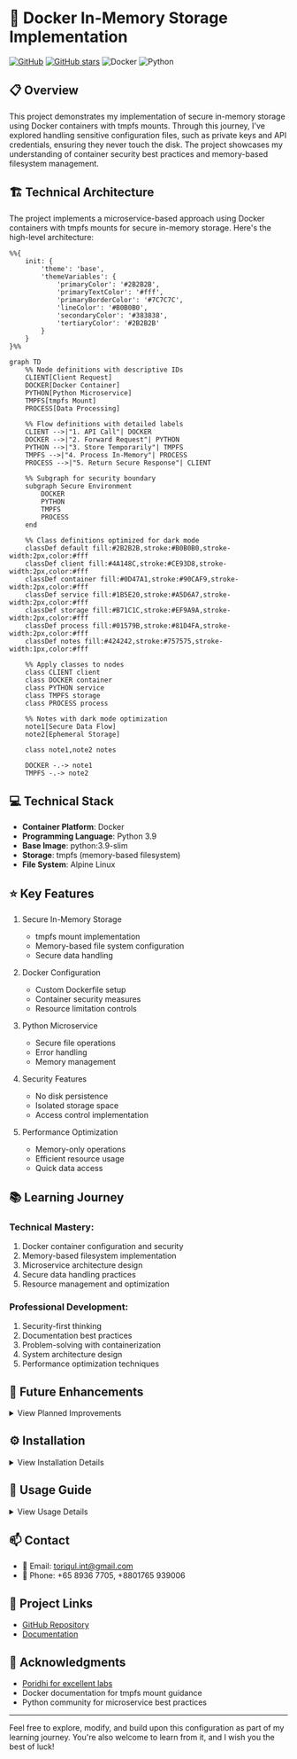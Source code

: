 # 🚀 Docker In-Memory Storage Implementation

[![GitHub](https://img.shields.io/badge/GitHub-Docker_In_Memory_Storage-blue?style=flat&logo=github)](https://github.com/TheToriqul/docker-in-memory-storage)
[![GitHub stars](https://img.shields.io/github/stars/TheToriqul/docker-in-memory-storage?style=social)](https://github.com/TheToriqul/docker-in-memory-storage/stargazers)
![Docker](https://img.shields.io/badge/docker-%230db7ed.svg?style=for-the-badge&logo=docker&logoColor=white)
![Python](https://img.shields.io/badge/python-3670A0?style=for-the-badge&logo=python&logoColor=ffdd54)

## 📋 Overview

This project demonstrates my implementation of secure in-memory storage using Docker containers with tmpfs mounts. Through this journey, I've explored handling sensitive configuration files, such as private keys and API credentials, ensuring they never touch the disk. The project showcases my understanding of container security best practices and memory-based filesystem management.

## 🏗 Technical Architecture

The project implements a microservice-based approach using Docker containers with tmpfs mounts for secure in-memory storage. Here's the high-level architecture:

```mermaid
%%{
    init: {
        'theme': 'base',
        'themeVariables': {
            'primaryColor': '#2B2B2B',
            'primaryTextColor': '#fff',
            'primaryBorderColor': '#7C7C7C',
            'lineColor': '#B0B0B0',
            'secondaryColor': '#383838',
            'tertiaryColor': '#2B2B2B'
        }
    }
}%%

graph TD
    %% Node definitions with descriptive IDs
    CLIENT[Client Request]
    DOCKER[Docker Container]
    PYTHON[Python Microservice]
    TMPFS[tmpfs Mount]
    PROCESS[Data Processing]

    %% Flow definitions with detailed labels
    CLIENT -->|"1. API Call"| DOCKER
    DOCKER -->|"2. Forward Request"| PYTHON
    PYTHON -->|"3. Store Temporarily"| TMPFS
    TMPFS -->|"4. Process In-Memory"| PROCESS
    PROCESS -->|"5. Return Secure Response"| CLIENT

    %% Subgraph for security boundary
    subgraph Secure Environment
        DOCKER
        PYTHON
        TMPFS
        PROCESS
    end

    %% Class definitions optimized for dark mode
    classDef default fill:#2B2B2B,stroke:#B0B0B0,stroke-width:2px,color:#fff
    classDef client fill:#4A148C,stroke:#CE93D8,stroke-width:2px,color:#fff
    classDef container fill:#0D47A1,stroke:#90CAF9,stroke-width:2px,color:#fff
    classDef service fill:#1B5E20,stroke:#A5D6A7,stroke-width:2px,color:#fff
    classDef storage fill:#B71C1C,stroke:#EF9A9A,stroke-width:2px,color:#fff
    classDef process fill:#01579B,stroke:#81D4FA,stroke-width:2px,color:#fff
    classDef notes fill:#424242,stroke:#757575,stroke-width:1px,color:#fff

    %% Apply classes to nodes
    class CLIENT client
    class DOCKER container
    class PYTHON service
    class TMPFS storage
    class PROCESS process

    %% Notes with dark mode optimization
    note1[Secure Data Flow]
    note2[Ephemeral Storage]
    
    class note1,note2 notes
    
    DOCKER -.-> note1
    TMPFS -.-> note2
```

## 💻 Technical Stack

- **Container Platform**: Docker
- **Programming Language**: Python 3.9
- **Base Image**: python:3.9-slim
- **Storage**: tmpfs (memory-based filesystem)
- **File System**: Alpine Linux

## ⭐ Key Features

1. Secure In-Memory Storage
   - tmpfs mount implementation
   - Memory-based file system configuration
   - Secure data handling

2. Docker Configuration
   - Custom Dockerfile setup
   - Container security measures
   - Resource limitation controls

3. Python Microservice
   - Secure file operations
   - Error handling
   - Memory management

4. Security Features
   - No disk persistence
   - Isolated storage space
   - Access control implementation

5. Performance Optimization
   - Memory-only operations
   - Efficient resource usage
   - Quick data access

## 📚 Learning Journey

### Technical Mastery:

1. Docker container configuration and security
2. Memory-based filesystem implementation
3. Microservice architecture design
4. Secure data handling practices
5. Resource management and optimization

### Professional Development:

1. Security-first thinking
2. Documentation best practices
3. Problem-solving with containerization
4. System architecture design
5. Performance optimization techniques

## 🔄 Future Enhancements

<details>
<summary>View Planned Improvements</summary>

1. Implement multiple tmpfs mounts for different security levels
2. Add monitoring and logging capabilities
3. Develop automated testing suite
4. Implement data encryption at rest
5. Add horizontal scaling capabilities
6. Enhance error handling and recovery
</details>

## ⚙️ Installation

<details>
<summary>View Installation Details</summary>

### Prerequisites

- Docker installed on your system
- Python 3.9 or higher
- Basic understanding of containerization

### Setup Steps

1. Clone the repository:
```bash
git clone https://github.com/TheToriqul/docker-in-memory-storage.git
cd docker-in-memory-storage
```

2. Build the Docker image:
```bash
docker build -t my_microservice .
```

3. Run the container:
```bash
docker run --rm -d \
    --mount type=tmpfs,dst=/app/tmp,tmpfs-size=16k,tmpfs-mode=1770 \
    my_microservice
```

</details>

## 📖 Usage Guide

<details>
<summary>View Usage Details</summary>

### Basic Usage

The microservice automatically handles sensitive data in memory. To verify the setup:

1. Check container status:
```bash
docker ps
```

2. Inspect tmpfs mount:
```bash
docker inspect <container_id>
```

### Troubleshooting

- Ensure tmpfs mount is properly configured
- Verify memory allocation is sufficient
- Check container logs for any errors

</details>

## 📫 Contact

- 📧 Email: toriqul.int@gmail.com
- 📱 Phone: +65 8936 7705, +8801765 939006

## 🔗 Project Links

- [GitHub Repository](https://github.com/TheToriqul/docker-in-memory-storage)
- [Documentation](https://github.com/TheToriqul/docker-in-memory-storage/blob/main/README.md)

## 👏 Acknowledgments

- [Poridhi for excellent labs](https://poridhi.io/)
- Docker documentation for tmpfs mount guidance
- Python community for microservice best practices

---

Feel free to explore, modify, and build upon this configuration as part of my learning journey. You're also welcome to learn from it, and I wish you the best of luck!